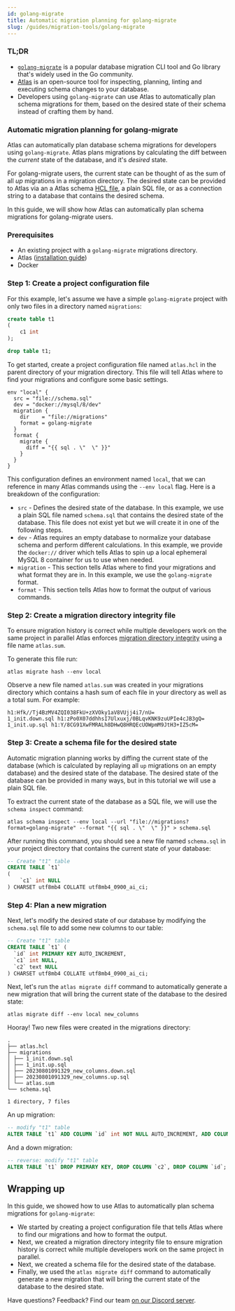 ```yaml
---
id: golang-migrate
title: Automatic migration planning for golang-migrate
slug: /guides/migration-tools/golang-migrate
---
```


### TL;DR

* [`golang-migrate`](https://github.com/golang-migrate/migrate) is a popular database migration
  CLI tool and Go library that's widely used in the Go community.
* [Atlas](https://atlasgo.io) is an open-source tool for inspecting, planning, linting and
  executing schema changes to your database.
* Developers using `golang-migrate` can use Atlas to automatically plan schema migrations
  for them, based on the desired state of their schema instead of crafting them by hand.

### Automatic migration planning for golang-migrate

Atlas can automatically plan database schema migrations for developers using `golang-migrate`.
Atlas plans migrations by calculating the diff between the _current_ state of the database,
and it's _desired_ state.

For golang-migrate users, the current state can be thought of as the sum of
all _up_ migrations in a migration directory. The desired state can be provided to Atlas
via an a Atlas schema [HCL file](https://atlasgo.io/atlas-schema/hcl), a plain SQL file, or as a
connection string to a database that contains the desired schema.

In this guide, we will show how Atlas can automatically plan schema migrations for
golang-migrate users.

### Prerequisites

* An existing project with a `golang-migrate` migrations directory.
* Atlas ([installation guide](/getting-started#installation))
* Docker

### Step 1: Create a project configuration file

For this example, let's assume we have a simple `golang-migrate` project with only two files
in a directory named `migrations`:

```sql title=migrations/1_init.up.sql
create table t1
(
    c1 int
);
```

```sql title=migrations/1_init.down.sql
drop table t1;
```

To get started, create a project configuration file named `atlas.hcl` in the parent directory
of your migration directory. This file will tell Atlas where to find your migrations
and configure some basic settings.

```hcl title=atlas.hcl
env "local" {
  src = "file://schema.sql"
  dev = "docker://mysql/8/dev"
  migration {
    dir    = "file://migrations"
    format = golang-migrate
  }
  format {
    migrate {
      diff = "{{ sql . \"  \" }}"
    }
  }
}
```

This configuration defines an environment named `local`, that we can reference in many Atlas
commands using the `--env local` flag. Here is a breakdown of the configuration:

* `src` - Defines the desired state of the database. In this example, we use a plain SQL file
  named `schema.sql` that contains the desired state of the database. This file does not exist
  yet but we will create it in one of the following steps.
* `dev` - Atlas requires an empty database to normalize your database schema and perform
  different calculations. In this example, we provide the `docker://` driver which tells Atlas
  to spin up a local ephemeral MySQL 8 container for us to use when needed.
* `migration` - This section tells Atlas where to find your migrations and what format they are
  in. In this example, we use the `golang-migrate` format.
* `format` - This section tells Atlas how to format the output of various commands.

### Step 2: Create a migration directory integrity file

To ensure migration history is correct while multiple developers work on the same project
in parallel Atlas enforces [migration directory integrity](/concepts/migration-directory-integrity)
using a file name `atlas.sum`.

To generate this file run:

```text
atlas migrate hash --env local
```

Observe a new file named `atlas.sum` was created in your migrations directory
which contains a hash sum of each file in your directory as well as a total sum.
For example:

```text
h1:Hfk//Tj4BzMV4ZQI038FkU+zXVOky1aV8VUjj4i7/nU=
1_init.down.sql h1:zPo0X07ddhhsI7Ulxuxj/0BLqvKNK9zuUPIe4cJB3gQ=
1_init.up.sql h1:Y/8CG91XwFMRALh8DHwQ8HRQEcUOWpmM9JtH3+IZ5cM=
```

### Step 3: Create a schema file for the desired state

Automatic migration planning works by diffing the current state of the database (which is calculated
by replaying all `up` migrations on an empty database) and the desired state of the database. The desired
state of the database can be provided in many ways, but in this tutorial we will use a plain SQL file.

To extract the current state of the database as a SQL file, we will use the `schema inspect` command:

```text
atlas schema inspect --env local --url "file://migrations?format=golang-migrate" --format "{{ sql . \"  \" }}" > schema.sql
```

After running this command, you should see a new file named `schema.sql` in your project directory
that contains the current state of your database:

```sql
-- Create "t1" table
CREATE TABLE `t1`
(
    `c1` int NULL
) CHARSET utf8mb4 COLLATE utf8mb4_0900_ai_ci;
```

### Step 4: Plan a new migration

Next, let's modify the desired state of our database by modifying the `schema.sql` file
to add some new columns to our table:

```sql title=schema.sql {3,5}
-- Create "t1" table 
CREATE TABLE `t1` (
  `id` int PRIMARY KEY AUTO_INCREMENT,
  `c1` int NULL,
  `c2` text NULL
) CHARSET utf8mb4 COLLATE utf8mb4_0900_ai_ci;
```

Next, let's run the `atlas migrate diff` command to automatically generate a new migration
that will bring the current state of the database to the desired state:

```text
atlas migrate diff --env local new_columns
```

Hooray! Two new files were created in the migrations directory:

```text {6-7}
.
├── atlas.hcl
├── migrations
│ ├── 1_init.down.sql
│ ├── 1_init.up.sql
│ ├── 20230801091329_new_columns.down.sql
│ ├── 20230801091329_new_columns.up.sql
│ └── atlas.sum
└── schema.sql

1 directory, 7 files
```

An up migration:

```sql
-- modify "t1" table
ALTER TABLE `t1` ADD COLUMN `id` int NOT NULL AUTO_INCREMENT, ADD COLUMN `c2` text NULL, ADD PRIMARY KEY (`id`);
```

And a down migration:

```sql
-- reverse: modify "t1" table
ALTER TABLE `t1` DROP PRIMARY KEY, DROP COLUMN `c2`, DROP COLUMN `id`;
```

## Wrapping up

In this guide, we showed how to use Atlas to automatically plan schema migrations for
`golang-migrate`:

* We started by creating a project configuration file that tells Atlas where to find our migrations and how to format
  the output.
* Next, we created a migration directory integrity file to ensure migration history is correct while multiple developers
  work on the same project in parallel.
* Next, we created a schema file for the desired state of the database.
* Finally, we used the `atlas migrate diff` command to automatically generate a new migration that will bring the
  current state of the database to the desired state. 

Have questions? Feedback? Find our team [on our Discord server](https://discord.gg/zZ6sWVg6NT).
